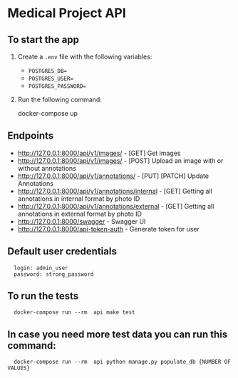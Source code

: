 # Medical Project API

## To start the app

1. Create a `.env` file with the following variables:

   - `POSTGRES_DB=`
   - `POSTGRES_USER=`
   - `POSTGRES_PASSWORD=`

2. Run the following command:

   docker-compose up

## Endpoints

- <http://127.0.0.1:8000/api/v1/images/> - [GET] Get images
- <http://127.0.0.1:8000/api/v1/images/> - [POST] Upload an image with or without annotations
- <http://127.0.0.1:8000/api/v1/annotations/> - [PUT] [PATCH] Update Annotations
- <http://127.0.0.1:8000/api/v1/annotations/internal> - [GET] Getting all annotations in internal format by photo ID 
- <http://127.0.0.1:8000/api/v1/annotations/external> - [GET] Getting all annotations in external format by photo ID
- <http://127.0.0.1:8000/swagger> - Swagger UI
- <http://127.0.0.1:8000/api-token-auth> - Generate token for user

## Default user credentials
      login: admin_user
      password: strong_password

## To run the tests

      docker-compose run --rm  api make test

## In case you need more test data you can run this command:
    
      docker-compose run --rm  api python manage.py populate_db {NUMBER OF VALUES}
